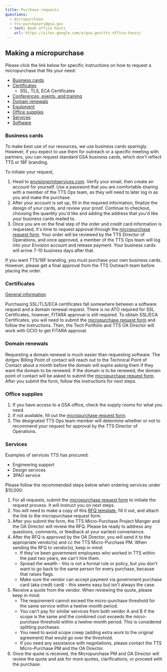 ```yaml
---
title: Purchase requests
questions:
  - micropurchase
  - tts-purchasers@gsa.gov
  - text: Book office hours
    url: https://sites.google.com/a/gsa.gov/tts-office-hours/
---
```


## Making a micropurchase

Please click the link below for specific instructions on how to request a micropurchase that fits your need:

- [Business cards]({{site.baseurl}}/purchase-requests/#business-cards)
- [Certificates]({{site.baseurl}}/purchase-requests/#certificates)
  - SSL, TLS, ECA Certificates
- [Conferences, events, and training]({{site.baseurl}}/conferences-events-training/)
- [Domain renewals]({{site.baseurl}}/purchase-requests/#domain-renewals)
- [Equipment]({{site.baseurl}}/equipment)
- [Office supplies]({{site.baseurl}}/purchase-requests/#office-supplies)
- [Services]({{site.baseurl}}/purchase-requests/#services)
- [Software]({{site.baseurl}}/software)

### Business cards

To make best use of our resources, we use business cards sparingly. However, if you expect to use them for outreach or a specific meeting with partners, you can request standard GSA business cards, which don't reflect TTS or 18F branding.

To initiate your request,

1. Head to [envisionprintservices.com](https://envisionprintservices.com/). Verify your email, then create an account for yourself. Use a password that you are comfortable sharing with a member of the TTS Ops team, as they will need to later log in as you and make the purchase.
1. After your account is set up, fill in the required information, finalize the design of your cards, and review your proof. Continue to checkout, choosing the quantity you'd like and adding the address that you'd like your business cards mailed to.
1. Once you are on the final step of the order and credit card information is requested, it's time to request approval through the [micropurchase request form](https://docs.google.com/forms/d/e/1FAIpQLSd-GoOE9xWWfJvdZNRP3SE7mj5ysI_RfM8brxdG8YpyJV9yKA/viewform). Your order will be reviewed by the TTS Director of Operations, and once approved, a member of the TTS Ops team will log into your Envision account and release payment. Your business cards will arrive 7-10 business days after that.

If you want TTS/18F branding, you must purchase your own business cards. However, please get a final approval from the TTS Outreach team before placing the order.

### Certificates

[General information](https://before-you-ship.18f.gov/infrastructure/certs/)

Purchasing SSL/TLS/ECA certificates fall somewhere between a software request and a domain renewal request. There is no ATO required for SSL Certificates, however, FITARA approval is still required. To obtain SSL/ECA Certificates, you will need to submit the [micropurchase request form](https://docs.google.com/forms/d/e/1FAIpQLSd-GoOE9xWWfJvdZNRP3SE7mj5ysI_RfM8brxdG8YpyJV9yKA/viewform) and follow the instructions. Then, the Tech Portfolio and TTS OA Director will work with OCIO to get FITARA approval.

### Domain renewals

Requesting a domain renewal is much easier than requesting software. The dotgov Billing Point of contact will reach out to the Technical Point of Contact about a month before the domain will expire asking them if they want the domain to be renewed. If the domain is to be renewed, the domain point of contact will be asked to submit the [micropurchase request form](https://docs.google.com/forms/d/e/1FAIpQLSd-GoOE9xWWfJvdZNRP3SE7mj5ysI_RfM8brxdG8YpyJV9yKA/viewform). After you submit the form, follow the instructions for next steps.

### Office supplies

1. If you have access to a GSA office, check the supply rooms for what you need.
1. If not available, fill out the [micropurchase request form](https://docs.google.com/forms/d/e/1FAIpQLSd-GoOE9xWWfJvdZNRP3SE7mj5ysI_RfM8brxdG8YpyJV9yKA/viewform).
1. The designated TTS Ops team member will determine whether or not to recommend your request for approval by the TTS Director of Operations.

### Services

Examples of services TTS has procured:

- Engineering support
- Design services
- 3PAO service

Please follow the recommended steps below when ordering services under $10,000:

1. For all requests, submit the [micropurchase request form](https://docs.google.com/forms/d/e/1FAIpQLSd-GoOE9xWWfJvdZNRP3SE7mj5ysI_RfM8brxdG8YpyJV9yKA/viewform) to initiate the request process. It will instruct you on next steps.
2. You will need to make a copy of this [RFQ template](https://docs.google.com/document/d/1u9HZeUN8uEkyJbcQO6EWyyzawNgw4yijD4jV5h8C5mQ/edit?usp=sharing), fill it out, and attach the link to the micropurchase request form.
3. After you submit the form, the TTS Micro-Purchase Project Manger and the OA Director will review the RFQ. Please be ready to address any questions, comments, or feedback at your earliest convenience.
4. After the RFQ is approved by the OA Director, you will send it to the appropriate vendor(s) and cc the TTS Micro-Purchase PM. When sending the RFQ to vendor(s), keep in mind:
   - If they've been government employees who worked in TTS within the past two years, we can't hire them.
   - Spread the wealth - this is not a formal rule or policy, but you don't want to go back to the same person for every purchase, because that raises flags.
   - Make sure the vendor can accept payment via government purchase card (aka credit card) - this seems easy but isn't always the case.
5. Receive a quote from the vendor. When reviewing the quote, please keep in mind:
   - The requirement cannot exceed the micro-purchase threshold for the same service within a twelve-month period.
   - You can't pay for similar services from both vendor A and B if the scope is the same and the combined cost exceeds the micro-purchase threshold within a twelve-month period. This is considered splitting purchases.
   - You need to avoid scope creep (adding extra work to the original agreement) that would go over the threshold.
   - If you need any assistance with negotiations, please contact the TTS Micro-Purchase PM and the OA Director.
6. Once the quote is received, the Micropurchase PM and OA Director will review the quote and ask for more quotes, clarifications, or proceed with the purchase.


